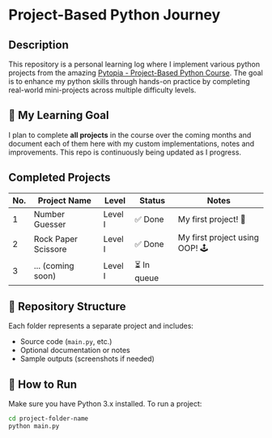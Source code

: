 # Project-Based Python Journey

## Description
This repository is a personal learning log where I implement various python projects from the amazing [Pytopia - Project-Based Python Course](https://www.pytopia.ai/courses/project-based-python). The goal is to enhance my python skills through hands-on practice by  completing real-world mini-projects across multiple difficulty levels.

## 🎯 My Learning Goal
I plan to complete **all projects** in the course over the coming months and document each of them here with my custom implementations, notes and improvements. This repo is continuously being updated as I progress.

## Completed Projects
| No. | Project Name          | Level    | Status     | Notes         |
|-----|------------------------|----------|------------|----------------|
| 1   | Number Guesser   | Level I  | ✅ Done     | My first project! 🎉 |
| 2   | Rock Paper Scissore | Level I |  ✅ Done  | My first project using OOP! 🕹️|
| 3   | ... (coming soon)     | Level I  | ⏳ In queue |                |

## 📁 Repository Structure

Each folder represents a separate project and includes:
- Source code (`main.py`, etc.)
- Optional documentation or notes
- Sample outputs (screenshots if needed)

## 🔧 How to Run

Make sure you have Python 3.x installed. To run a project:
```bash
cd project-folder-name
python main.py
```
